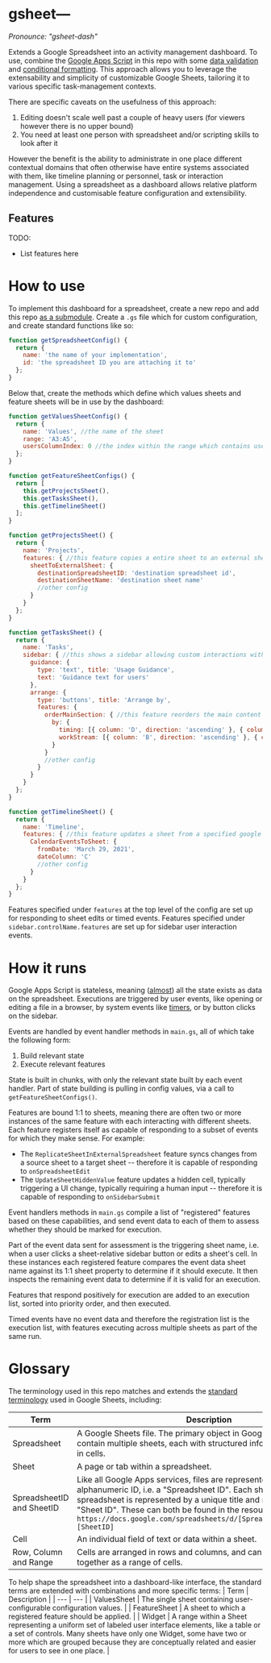gsheet—
=======
_Pronounce: "gsheet-dash"_

Extends a Google Spreadsheet into an activity management dashboard. To use, combine the [Google Apps Script](https://developers.google.com/apps-script/guides/sheets) in this repo with some [data validation](https://support.google.com/docs/answer/186103) and [conditional formatting](https://support.google.com/docs/answer/78413). This approach allows you to leverage the extensability and simplicity of customizable Google Sheets, tailoring it to various specific task-management contexts.

There are specific caveats on the usefulness of this approach:
1. Editing doesn't scale well past a couple of heavy users (for viewers however there is no upper bound)
2. You need at least one person with spreadsheet and/or scripting skills to look after it

However the benefit is the ability to administrate in one place different contextual domains that often otherwise have entire systems associated with them, like timeline planning or personnel, task or interaction management. Using a spreadsheet as a dashboard allows relative platform independence and customisable feature configuration and extensibility.

Features
---
TODO:
- List features here

How to use
===
To implement this dashboard for a spreadsheet, create a new repo and add this repo [as a submodule](https://git-scm.com/book/en/v2/Git-Tools-Submodules). Create a `.gs` file which for custom configuration, and create standard functions like so:

```javascript
function getSpreadsheetConfig() {
  return {
    name: 'the name of your implementation',
    id: 'the spreadsheet ID you are attaching it to'
  };
}
```

Below that, create the methods which define which values sheets and feature sheets will be in use by the dashboard:

```javascript
function getValuesSheetConfig() {
  return {
    name: 'Values', //the name of the sheet
    range: 'A3:A5',
    usersColumnIndex: 0 //the index within the range which contains user information
  };
}

function getFeatureSheetConfigs() {
  return [
    this.getProjectsSheet(),
    this.getTasksSheet(),
    this.getTimelineSheet()
  ];
}

function getProjectsSheet() {
  return {
    name: 'Projects',
    features: { //this feature copies a entire sheet to an external sheet whenever the it is edited
      sheetToExternalSheet: {
        destinationSpreadsheetID: 'destination spreadsheet id',
        destinationSheetName: 'destination sheet name'
        //other config
      }
    }
  };
}

function getTasksSheet() {
  return {
    name: 'Tasks',
    sidebar: { //this shows a sidebar allowing custom interactions with the sheet through features
      guidance: {
        type: 'text', title: 'Usage Guidance',
        text: 'Guidance text for users'
      },
      arrange: {
        type: 'buttons', title: 'Arrange by',
        features: {
          orderMainSection: { //this feature reorders the main content section of the sheet
            by: {
              timing: [{ column: 'D', direction: 'ascending' }, { column: 'B', direction: 'ascending' }],
              workStream: [{ column: 'B', direction: 'ascending' }, { column: 'D', direction: 'ascending' }]
            }
          }
          //other config
        }
      }
    }
  };
}

function getTimelineSheet() {
  return {
    name: 'Timeline',
    features: { //this feature updates a sheet from a specified google calendar
      CalendarEventsToSheet: {
        fromDate: 'March 29, 2021',
        dateColumn: 'C'
        //other config
      }
    }
  };
}
```

Features specified under `features` at the top level of the config are set up for responding to sheet edits or timed events. Features specified under `sidebar.controlName.features` are set up for sidebar user interaction events.

How it runs
===
Google Apps Script is stateless, meaning ([almost](https://developers.google.com/apps-script/guides/properties)) all the state exists as data on the spreadsheet. Executions are triggered by user events, like opening or editing a file in a browser, by system events like [timers](https://developers.google.com/apps-script/guides/triggers/installable), or by button clicks on the sidebar.

Events are handled by event handler methods in `main.gs`, all of which take the following form:

1. Build relevant state
2. Execute relevant features

State is built in chunks, with only the relevant state built by each event handler. Part of state building is pulling in config values, via a call to `getFeatureSheetConfigs()`.

Features are bound 1:1 to sheets, meaning there are often two or more instances of the same feature with each interacting with different sheets. Each feature registers itself as capable of responding to a subset of events for which they make sense. For example:

- The `ReplicateSheetInExternalSpreadsheet` feature syncs changes from a source sheet to a target sheet -- therefore it is capable of responding to `onSpreadsheetEdit`
- The `UpdateSheetHiddenValue` feature updates a hidden cell, typically triggering a UI change, typically requiring a human input -- therefore it is capable of responding to `onSidebarSubmit`

Event handlers methods in `main.gs` compile a list of "registered" features based on these capabilities, and send event data to each of them to assess whether they should be marked for execution.

Part of the event data sent for assessment is the triggering sheet name, i.e. when a user clicks a sheet-relative sidebar button or edits a sheet's cell. In these instances each registered feature compares the event data sheet name against its 1:1 sheet property to determine if it should execute. It then inspects the remaining event data to determine if it is valid for an execution.

Features that respond positively for execution are added to an execution list, sorted into priority order, and then executed.

Timed events have no event data and therefore the registration list is the execution list, with features executing across multiple sheets as part of the same run.

Glossary
===
The terminology used in this repo matches and extends the [standard terminology](https://developers.google.com/sheets/api/guides/concepts) used in Google Sheets, including:

| Term | Description |
| --- | --- |
| Spreadsheet | A Google Sheets file. The primary object in Google Sheets that can contain multiple sheets, each with structured information contained in cells. |
| Sheet | A page or tab within a spreadsheet. |
| SpreadsheetID and SheetID | Like all Google Apps services, files are represented by a top-level alphanumeric ID, i.e. a "Spreadsheet ID". Each sheet inside a spreadsheet is represented by a unique title and numeric value, i.e. a "Sheet ID". These can both be found in the resource URL: `https://docs.google.com/spreadsheets/d/[SpreadsheetID]/edit#gid=[SheetID]` |
| Cell | An individual field of text or data within a sheet.
| Row, Column and Range |Cells are arranged in rows and columns, and can be grouped together as a range of cells.

To help shape the spreadsheet into a dashboard-like interface, the standard terms are extended with combinations and more specific terms:
| Term | Description |
| --- | --- |
| ValuesSheet | The single sheet containing user-configurable configuration values. |
| FeatureSheet | A sheet to which a registered feature should be applied. |
| Widget | A range within a Sheet representing a uniform set of labeled user interface elements, like a table or a set of controls. Many sheets have only one Widget, some have two or more which are grouped because they are conceptually related and easier for users to see in one place. |